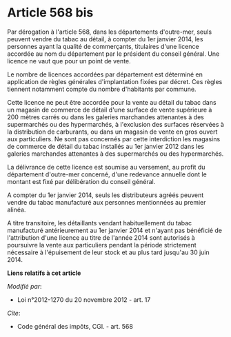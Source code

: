 # Article 568 bis

Par dérogation à l'article 568, dans les départements d'outre-mer, seuls peuvent vendre du tabac au détail, à compter du 1er
janvier 2014, les personnes ayant la qualité de commerçants, titulaires d'une licence accordée au nom du département par le
président du conseil général. Une licence ne vaut que pour un point de vente.

Le nombre de licences accordées par département est déterminé en application de règles générales d'implantation fixées par
décret. Ces règles tiennent notamment compte du nombre d'habitants par commune.

Cette licence ne peut être accordée pour la vente au détail du tabac dans un magasin de commerce de détail d'une surface de
vente supérieure à 200 mètres carrés ou dans les galeries marchandes attenantes à des supermarchés ou des hypermarchés, à
l'exclusion des surfaces réservées à la distribution de carburants, ou dans un magasin de vente en gros ouvert aux
particuliers. Ne sont pas concernés par cette interdiction les magasins de commerce de détail du tabac installés au 1er
janvier 2012 dans les galeries marchandes attenantes à des supermarchés ou des hypermarchés.

La délivrance de cette licence est soumise au versement, au profit du département d'outre-mer concerné, d'une redevance
annuelle dont le montant est fixé par délibération du conseil général.

A compter du 1er janvier 2014, seuls les distributeurs agréés peuvent vendre du tabac manufacturé aux personnes mentionnées
au premier alinéa.

A titre transitoire, les détaillants vendant habituellement du tabac manufacturé antérieurement au 1er janvier 2014 et
n'ayant pas bénéficié de l'attribution d'une licence au titre de l'année 2014 sont autorisés à poursuivre la vente aux
particuliers pendant la période strictement nécessaire à l'épuisement de leur stock et au plus tard jusqu'au 30 juin 2014.

**Liens relatifs à cet article**

_Modifié par_:

  - Loi n°2012-1270 du 20 novembre 2012 - art. 17

_Cite_:

  - Code général des impôts, CGI. - art. 568
